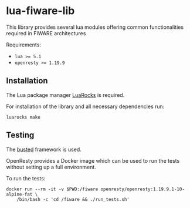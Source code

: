 # lua-fiware-lib

This library provides several lua modules offering 
common functionalities required in FIWARE architectures

Requirements:
* `lua >= 5.1`
* `openresty >= 1.19.9`


## Installation

The Lua package manager [LuaRocks](https://luarocks.org/) is required. 

For installation of the library and all necessary dependencies run:
```shell
luarocks make
```




## Testing

The [busted](http://olivinelabs.com/busted/) framework is used. 

OpenResty provides a Docker image which can be used to run the tests 
without setting up a full environment.

To run the tests:
```shell
docker run --rm -it -v $PWD:/fiware openresty/openresty:1.19.9.1-10-alpine-fat \
	/bin/bash -c 'cd /fiware && ./run_tests.sh'
```
